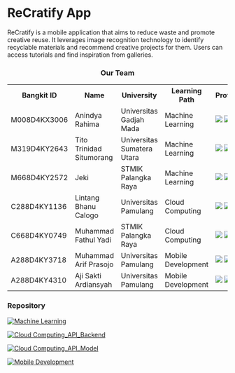 # ReCratify App
ReCratify is a mobile application that aims to reduce waste and promote creative reuse. It leverages image recognition technology to identify recyclable materials and recommend creative projects for them. Users can access tutorials and find inspiration from galleries.


<div align="center">
    <h3>Our Team</h3>
    <table align="center">
        <tr>
            <th>Bangkit ID</th>
            <th>Name</th>
            <th>University</th>
            <th>Learning Path</th>
            <th>Profile</th>
        </tr>
        <tr>
            <td>M008D4KX3006</td>
            <td>Anindya Rahima</td>
            <td>Universitas Gadjah Mada</td>
            <td>Machine Learning</td>
            <td>
                <a href="https://www.linkedin.com/in/anindyarahima/"><img src="https://img.shields.io/badge/linkedin-%230077B5.svg?style=for-the-badge&logo=linkedin&logoColor=white"></a>
                <a href="https://github.com/anindya-ninda"><img src="https://img.shields.io/badge/github-121013?style=for-the-badge&logo=github&logoColor=white"></a>
            </td>
        </tr>
        <tr>
            <td>M319D4KY2643</td>
            <td>Tito Trinidad Situmorang</td>
            <td>Universitas Sumatera Utara</td>
            <td>Machine Learning</td>
            <td>
                <a href="https://www.linkedin.com/in/titotrinidad/"><img src="https://img.shields.io/badge/linkedin-%230077B5.svg?style=for-the-badge&logo=linkedin&logoColor=white"></a>
                <a href="https://github.com/titostmrg"><img src="https://img.shields.io/badge/github-121013?style=for-the-badge&logo=github&logoColor=white"></a>
            </td>
        </tr>
        <tr>
            <td>M668D4KY2572</td>
            <td>Jeki</td>
            <td>STMIK Palangka Raya</td>
            <td>Machine Learning</td>
            <td>
                <a href="https://www.linkedin.com/in/jekibaringei/"><img src="https://img.shields.io/badge/linkedin-%230077B5.svg?style=for-the-badge&logo=linkedin&logoColor=white"></a>
                <a href="https://github.com/jekibaringei"><img src="https://img.shields.io/badge/github-121013?style=for-the-badge&logo=github&logoColor=white"></a>
            </td>
        </tr>
        <tr>
            <td>C288D4KY1136</td>
            <td>Lintang Bhanu Calogo</td>
            <td>Universitas Pamulang</td>
            <td>Cloud Computing</td>
            <td>
                <a href="https://www.linkedin.com/in/lintangbhanucalogo/"><img src="https://img.shields.io/badge/linkedin-%230077B5.svg?style=for-the-badge&logo=linkedin&logoColor=white"></a>
                <a href="https://github.com/lintangbhanu"><img src="https://img.shields.io/badge/github-121013?style=for-the-badge&logo=github&logoColor=white"></a>
            </td>
        </tr>
        <tr>
            <td>C668D4KY0749</td>
            <td>Muhammad Fathul Yadi</td>
            <td>STMIK Palangka Raya</td>
            <td>Cloud Computing</td>
            <td>
                <a href="https://www.linkedin.com/in/muhammad-fathul-yadi-5864b32bb/"><img src="https://img.shields.io/badge/linkedin-%230077B5.svg?style=for-the-badge&logo=linkedin&logoColor=white"></a>
                <a href="https://github.com/fathulyadi"><img src="https://img.shields.io/badge/github-121013?style=for-the-badge&logo=github&logoColor=white"></a>
            </td>
        </tr>
        <tr>
            <td>A288D4KY3718</td>
            <td>Muhammad Arif Prasojo</td>
            <td>Universitas Pamulang</td>
            <td>Mobile Development</td>
            <td>
                <a href="https://www.linkedin.com/in/muhammad-arif-prasojo-a8b6502b5/"><img src="https://img.shields.io/badge/linkedin-%230077B5.svg?style=for-the-badge&logo=linkedin&logoColor=white"></a>
                <a href="https://github.com/ArifPrasojo123"><img src="https://img.shields.io/badge/github-121013?style=for-the-badge&logo=github&logoColor=white"></a>
            </td>
        </tr>
        <tr>
            <td>A288D4KY4310</td>
            <td>Aji Sakti Ardiansyah</td>
            <td>Universitas Pamulang</td>
            <td>Mobile Development</td>
            <td>
                <a href="https://www.linkedin.com/in/aji-sakti-ardiansyah/"><img src="https://img.shields.io/badge/linkedin-%230077B5.svg?style=for-the-badge&logo=linkedin&logoColor=white"></a>
                <a href="https://github.com/ajisakty"><img src="https://img.shields.io/badge/github-121013?style=for-the-badge&logo=github&logoColor=white"></a>
            </td>
        </tr>
    </table>
</div>

### Repository

[![Machine Learning](https://img.shields.io/badge/Machine%20learning-121013?style=for-the-badge&logo=github&logoColor=white)]([https://github.com/ReCratify/Model-ReCratify])

[![Cloud Computing_API_Backend](https://img.shields.io/badge/Cloud%20Computing%20API-121013?style=for-the-badge&logo=github&logoColor=white)]([https://github.com/ReCratify/Backend-ReCratify])

[![Cloud Computing_API_Model](https://img.shields.io/badge/Cloud%20Computing%20API-121013?style=for-the-badge&logo=github&logoColor=white)]([https://github.com/ReCratify/API-prediction-ReCratify])

[![Mobile Development](https://img.shields.io/badge/Mobile%20Development-121013?style=for-the-badge&logo=github&logoColor=white)]('')
